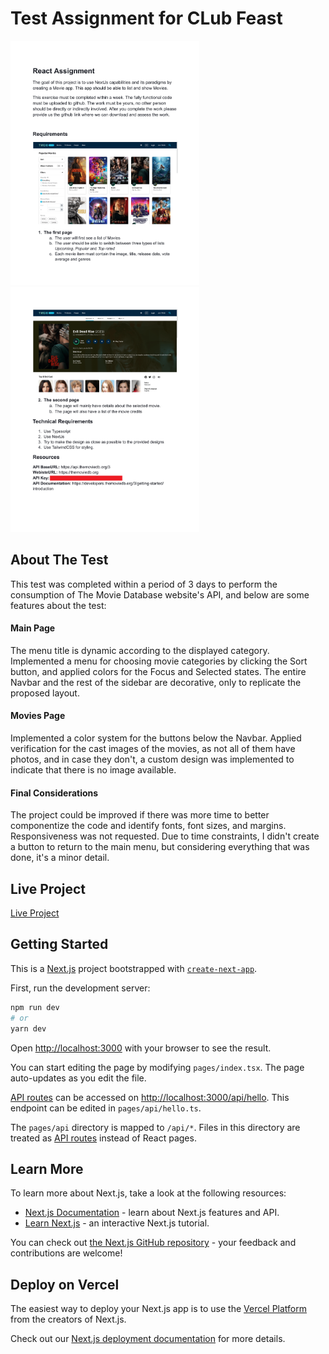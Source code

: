 # Test Assignment for CLub Feast

<img src="public/Assignment1.png" alt="Texto Alternativo" style="width:60%;">
<img src="public/Assignment2.png" alt="Texto Alternativo" style="width:60%;">

## About The Test

This test was completed within a period of 3 days to perform the consumption of The Movie Database website's API, and below are some features about the test:

#### Main Page
The menu title is dynamic according to the displayed category.
Implemented a menu for choosing movie categories by clicking the Sort button, and applied colors for the Focus and Selected states.
The entire Navbar and the rest of the sidebar are decorative, only to replicate the proposed layout.

#### Movies Page
Implemented a color system for the buttons below the Navbar.
Applied verification for the cast images of the movies, as not all of them have photos, and in case they don't, a custom design was implemented to indicate that there is no image available.

#### Final Considerations
The project could be improved if there was more time to better componentize the code and identify fonts, font sizes, and margins.
Responsiveness was not requested.
Due to time constraints, I didn't create a button to return to the main menu, but considering everything that was done, it's a minor detail.

## Live Project
[Live Project](https://alessandrogeras.github.io/app/)


## Getting Started
This is a [Next.js](https://nextjs.org/) project bootstrapped with [`create-next-app`](https://github.com/vercel/next.js/tree/canary/packages/create-next-app).

First, run the development server:

```bash
npm run dev
# or
yarn dev
```

Open [http://localhost:3000](http://localhost:3000) with your browser to see the result.

You can start editing the page by modifying `pages/index.tsx`. The page auto-updates as you edit the file.

[API routes](https://nextjs.org/docs/api-routes/introduction) can be accessed on [http://localhost:3000/api/hello](http://localhost:3000/api/hello). This endpoint can be edited in `pages/api/hello.ts`.

The `pages/api` directory is mapped to `/api/*`. Files in this directory are treated as [API routes](https://nextjs.org/docs/api-routes/introduction) instead of React pages.

## Learn More

To learn more about Next.js, take a look at the following resources:

- [Next.js Documentation](https://nextjs.org/docs) - learn about Next.js features and API.
- [Learn Next.js](https://nextjs.org/learn) - an interactive Next.js tutorial.

You can check out [the Next.js GitHub repository](https://github.com/vercel/next.js/) - your feedback and contributions are welcome!

## Deploy on Vercel

The easiest way to deploy your Next.js app is to use the [Vercel Platform](https://vercel.com/new?utm_medium=default-template&filter=next.js&utm_source=create-next-app&utm_campaign=create-next-app-readme) from the creators of Next.js.

Check out our [Next.js deployment documentation](https://nextjs.org/docs/deployment) for more details.
